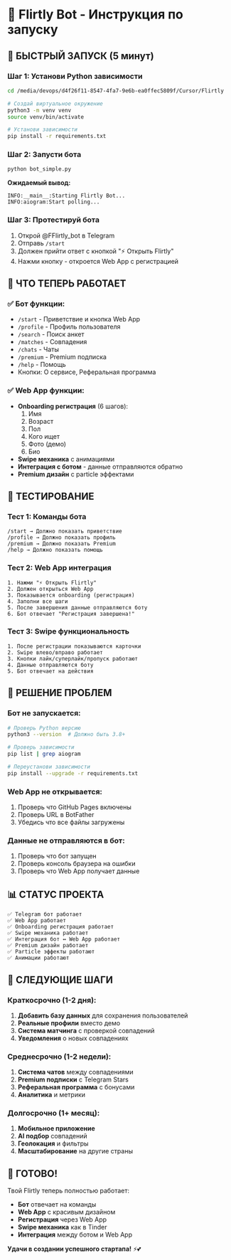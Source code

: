 # 🚀 Flirtly Bot - Инструкция по запуску

## 🎯 БЫСТРЫЙ ЗАПУСК (5 минут)

### Шаг 1: Установи Python зависимости
```bash
cd /media/devops/d4f26f11-8547-4fa7-9e6b-ea0ffec5809f/Cursor/Flirtly

# Создай виртуальное окружение
python3 -m venv venv
source venv/bin/activate

# Установи зависимости
pip install -r requirements.txt
```

### Шаг 2: Запусти бота
```bash
python bot_simple.py
```

**Ожидаемый вывод:**
```
INFO:__main__:Starting Flirtly Bot...
INFO:aiogram:Start polling...
```

### Шаг 3: Протестируй бота
1. Открой @FFlirtly_bot в Telegram
2. Отправь `/start`
3. Должен прийти ответ с кнопкой "⚡ Открыть Flirtly"
4. Нажми кнопку - откроется Web App с регистрацией

## 🎉 ЧТО ТЕПЕРЬ РАБОТАЕТ

### ✅ Бот функции:
- `/start` - Приветствие и кнопка Web App
- `/profile` - Профиль пользователя
- `/search` - Поиск анкет
- `/matches` - Совпадения
- `/chats` - Чаты
- `/premium` - Premium подписка
- `/help` - Помощь
- Кнопки: О сервисе, Реферальная программа

### ✅ Web App функции:
- **Onboarding регистрация** (6 шагов):
  1. Имя
  2. Возраст
  3. Пол
  4. Кого ищет
  5. Фото (демо)
  6. Био
- **Swipe механика** с анимациями
- **Интеграция с ботом** - данные отправляются обратно
- **Premium дизайн** с particle эффектами

## 🔧 ТЕСТИРОВАНИЕ

### Тест 1: Команды бота
```
/start → Должно показать приветствие
/profile → Должно показать профиль
/premium → Должно показать Premium
/help → Должно показать помощь
```

### Тест 2: Web App интеграция
```
1. Нажми "⚡ Открыть Flirtly"
2. Должен открыться Web App
3. Показывается onboarding (регистрация)
4. Заполни все шаги
5. После завершения данные отправляются боту
6. Бот отвечает "Регистрация завершена!"
```

### Тест 3: Swipe функциональность
```
1. После регистрации показываются карточки
2. Swipe влево/вправо работает
3. Кнопки лайк/суперлайк/пропуск работают
4. Данные отправляются боту
5. Бот отвечает на действия
```

## 🚨 РЕШЕНИЕ ПРОБЛЕМ

### Бот не запускается:
```bash
# Проверь Python версию
python3 --version  # Должно быть 3.8+

# Проверь зависимости
pip list | grep aiogram

# Переустанови зависимости
pip install --upgrade -r requirements.txt
```

### Web App не открывается:
1. Проверь что GitHub Pages включены
2. Проверь URL в BotFather
3. Убедись что все файлы загружены

### Данные не отправляются в бот:
1. Проверь что бот запущен
2. Проверь консоль браузера на ошибки
3. Проверь что Web App получает данные

## 📊 СТАТУС ПРОЕКТА

```
✅ Telegram бот работает
✅ Web App работает
✅ Onboarding регистрация работает
✅ Swipe механика работает
✅ Интеграция бот ↔ Web App работает
✅ Premium дизайн работает
✅ Particle эффекты работают
✅ Анимации работают
```

## 🎯 СЛЕДУЮЩИЕ ШАГИ

### Краткосрочно (1-2 дня):
1. **Добавить базу данных** для сохранения пользователей
2. **Реальные профили** вместо демо
3. **Система матчинга** с проверкой совпадений
4. **Уведомления** о новых совпадениях

### Среднесрочно (1-2 недели):
1. **Система чатов** между совпадениями
2. **Premium подписки** с Telegram Stars
3. **Реферальная программа** с бонусами
4. **Аналитика** и метрики

### Долгосрочно (1+ месяц):
1. **Мобильное приложение**
2. **AI подбор** совпадений
3. **Геолокация** и фильтры
4. **Масштабирование** на другие страны

## 🎉 ГОТОВО!

Твой Flirtly теперь полностью работает:
- **Бот** отвечает на команды
- **Web App** с красивым дизайном
- **Регистрация** через Web App
- **Swipe механика** как в Tinder
- **Интеграция** между ботом и Web App

**Удачи в создании успешного стартапа!** ⚡💕
